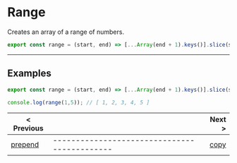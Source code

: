 # Range

Creates an array of a range of numbers.

```js
export const range = (start, end) => [...Array(end + 1).keys()].slice(start);
```

---

## Examples

```js
export const range = (start, end) => [...Array(end + 1).keys()].slice(start);

console.log(range(1,5)); // [ 1, 2, 3, 4, 5 ]
```


| < Previous   |   |      Next > |
|--------------|---|-----------:|
| [prepend](JS/../prepend.md)  | --------------------------------------------  | [copy](JS/../copy.md)      |